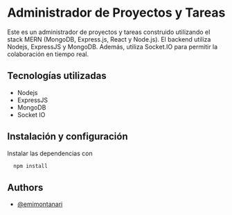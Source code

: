 # Administrador de Proyectos y Tareas

Este es un administrador de proyectos y tareas construido utilizando el stack MERN (MongoDB, Express.js, React y Node.js). El backend utiliza Nodejs, ExpressJS y MongoDB. Además, utiliza Socket.IO para permitir la colaboración en tiempo real.

## Tecnologías utilizadas
- Nodejs
- ExpressJS
- MongoDB
- Socket IO




## Instalación y configuración

Instalar las dependencias con

```bash
  npm install
```


## Authors

- [@emimontanari](https://www.github.com/emimontanari)